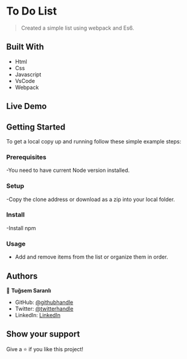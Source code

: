
# To Do List

> Created a simple list using webpack and Es6. 


## Built With

- Html
- Css
- Javascript
- VsCode
- Webpack

## Live Demo 


## Getting Started

To get a local copy up and running follow these simple example steps:

### Prerequisites

-You need to have current Node version installed.

### Setup

-Copy the clone address or download as a zip into your local folder.

### Install

-Install npm

### Usage

- Add and remove items from the list or organize them in order.

## Authors

👤 **Tuğsem Saranlı**

- GitHub: [@githubhandle](https://github.com/tugsem)
- Twitter: [@twitterhandle](https://twitter.com/TugsemSaranli)
- LinkedIn: [LinkedIn](https://www.linkedin.com/in/tuğsem-saranlı-5b2a98230/?locale=en_US)

## Show your support

Give a ⭐️ if you like this project!





